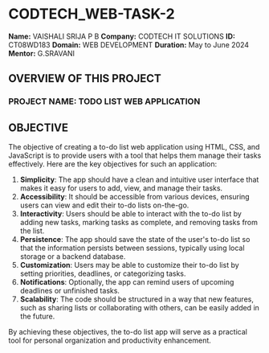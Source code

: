 # CODTECH_WEB-TASK-2
**Name:** VAISHALI SRIJA P B
**Company:** CODTECH IT SOLUTIONS
**ID:** CT08WD183
**Domain:** WEB DEVELOPMENT
**Duration:** May to June 2024
**Mentor:** G.SRAVANI

 ## OVERVIEW OF THIS PROJECT
 ### PROJECT NAME: TODO LIST WEB APPLICATION
 ## OBJECTIVE
 The objective of creating a to-do list web application using HTML, CSS, and JavaScript is to provide users with a tool that helps them manage their tasks effectively. Here are the key objectives for such an application:

1. **Simplicity**: The app should have a clean and intuitive user interface that makes it easy for users to add, view, and manage their tasks.
2. **Accessibility**: It should be accessible from various devices, ensuring users can view and edit their to-do lists on-the-go.
3. **Interactivity**: Users should be able to interact with the to-do list by adding new tasks, marking tasks as complete, and removing tasks from the list.
4. **Persistence**: The app should save the state of the user's to-do list so that the information persists between sessions, typically using local storage or a backend database.
5. **Customization**: Users may be able to customize their to-do list by setting priorities, deadlines, or categorizing tasks.
6. **Notifications**: Optionally, the app can remind users of upcoming deadlines or unfinished tasks.
7. **Scalability**: The code should be structured in a way that new features, such as sharing lists or collaborating with others, can be easily added in the future.

By achieving these objectives, the to-do list app will serve as a practical tool for personal organization and productivity enhancement.
